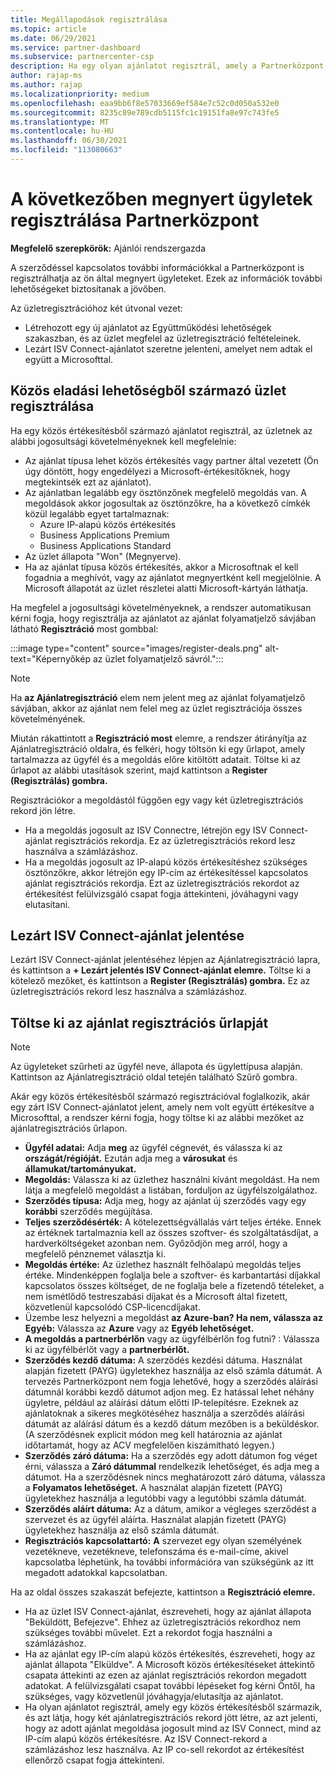 ```yaml
---
title: Megállapodások regisztrálása
ms.topic: article
ms.date: 06/29/2021
ms.service: partner-dashboard
ms.subservice: partnercenter-csp
description: Ha egy olyan ajánlatot regisztrál, amely a Partnerközpont, az segít a Microsoftnak, hogy a jövőben több lehetőséget nyújtson Önnek.
author: rajap-ms
ms.author: rajap
ms.localizationpriority: medium
ms.openlocfilehash: eaa9bb6f8e57033669ef584e7c52c0d050a532e0
ms.sourcegitcommit: 8235c89e789cdb5115fc1c19151fa8e97c743fe5
ms.translationtype: MT
ms.contentlocale: hu-HU
ms.lasthandoff: 06/30/2021
ms.locfileid: "113080663"
---
```

# <a name="register-deals-youve-won-in-partner-center"></a>A következőben megnyert ügyletek regisztrálása Partnerközpont

**Megfelelő szerepkörök:** Ajánlói rendszergazda

A szerződéssel kapcsolatos további információkkal a Partnerközpont is regisztrálhatja az ön által megnyert ügyleteket. Ezek az információk további lehetőségeket biztosítanak a jövőben.

Az üzletregisztrációhoz két útvonal vezet:

- Létrehozott egy új ajánlatot  az Együttműködési lehetőségek szakaszban, és az üzlet megfelel az üzletregisztráció feltételeinek.
- Lezárt ISV Connect-ajánlatot szeretne jelenteni, amelyet nem adtak el együtt a Microsofttal.

## <a name="register-a-deal-originating-from-a-co-sell-opportunity"></a>Közös eladási lehetőségből származó üzlet regisztrálása

Ha egy közös értékesítésből származó ajánlatot regisztrál, az üzletnek az alábbi jogosultsági követelményeknek kell megfelelnie:

- Az ajánlat típusa lehet közös értékesítés vagy partner által vezetett (Ön úgy döntött, hogy engedélyezi a Microsoft-értékesítőknek, hogy megtekintsék ezt az ajánlatot).
- Az ajánlatban legalább egy ösztönzőnek megfelelő megoldás van. A megoldások akkor jogosultak az ösztönzőkre, ha a következő címkék közül legalább egyet tartalmaznak:
  - Azure IP-alapú közös értékesítés
  - Business Applications Premium
  - Business Applications Standard
- Az üzlet állapota "Won" (Megnyerve).
- Ha az ajánlat típusa közös értékesítés, akkor a Microsoftnak el kell fogadnia a meghívót, vagy az ajánlatot megnyertként kell megjelölnie. A Microsoft állapotát az üzlet részletei alatti Microsoft-kártyán láthatja.

Ha megfelel a jogosultsági követelményeknek, a rendszer automatikusan kérni fogja, hogy regisztrálja az ajánlatot az ajánlat folyamatjelző sávjában látható **Regisztráció** most gombbal:

:::image type="content" source="images/register-deals.png" alt-text="Képernyőkép az üzlet folyamatjelző sávról.":::

> [!NOTE]
> Ha **az Ajánlatregisztráció** elem nem jelent meg az ajánlat folyamatjelző sávjában, akkor az ajánlat nem felel meg az üzlet regisztrációja összes követelményének.

Miután rákattintott a **Regisztráció most** elemre, a rendszer átirányítja az Ajánlatregisztráció oldalra, és felkéri, hogy töltsön ki egy űrlapot, amely tartalmazza az ügyfél és a megoldás előre kitöltött adatait. Töltse ki az űrlapot az alábbi utasítások szerint, majd kattintson a **Register (Regisztrálás) gombra.**

Regisztrációkor a megoldástól függően egy vagy két üzletregisztrációs rekord jön létre.

- Ha a megoldás jogosult az ISV Connectre, létrejön egy ISV Connect-ajánlat regisztrációs rekordja. Ez az üzletregisztrációs rekord lesz használva a számlázáshoz.
- Ha a megoldás jogosult az IP-alapú közös értékesítéshez szükséges ösztönzőkre, akkor létrejön egy IP-cím az értékesítéssel kapcsolatos ajánlat regisztrációs rekordja. Ezt az üzletregisztrációs rekordot az értékesítést felülvizsgáló csapat fogja áttekinteni, jóváhagyni vagy elutasítani.

## <a name="report-a-closed-isv-connect-deal"></a>Lezárt ISV Connect-ajánlat jelentése

Lezárt ISV Connect-ajánlat jelentéséhez  lépjen az Ajánlatregisztráció lapra, és kattintson a **+ Lezárt jelentés ISV Connect-ajánlat elemre.** Töltse ki a kötelező mezőket, és kattintson a **Register (Regisztrálás) gombra.** Ez az üzletregisztrációs rekord lesz használva a számlázáshoz.

## <a name="fill-out-the-deal-registration-form"></a>Töltse ki az ajánlat regisztrációs űrlapját

> [!NOTE]
> Az ügyleteket szűrheti az ügyfél neve, állapota és ügylettípusa alapján. Kattintson az Ajánlatregisztráció oldal tetején található Szűrő gombra. 

Akár egy közös értékesítésből származó regisztrációval foglalkozik, akár egy zárt ISV Connect-ajánlatot jelent, amely nem volt együtt értékesítve a Microsofttal, a rendszer kérni fogja, hogy töltse ki az alábbi mezőket az ajánlatregisztrációs űrlapon.

- **Ügyfél adatai:** Adja **meg** az ügyfél cégnevét, és válassza ki az **országát/régióját.** Ezután adja meg a **városukat** és **államukat/tartományukat.**
- **Megoldás:** Válassza ki az üzlethez használni kívánt megoldást. Ha nem látja a megfelelő megoldást a listában, forduljon az ügyfélszolgálathoz.
- **Szerződés típusa:** Adja meg,  hogy az ajánlat új szerződés vagy egy **korábbi** szerződés megújítása.
- **Teljes szerződésérték:** A kötelezettségvállalás várt teljes értéke. Ennek az értéknek tartalmaznia kell az összes szoftver- és szolgáltatásdíjat, a hardverköltségeket azonban nem. Győződjön meg arról, hogy a megfelelő pénznemet választja ki.
- **Megoldás értéke:** Az üzlethez használt felhőalapú megoldás teljes értéke. Mindenképpen foglalja bele a szoftver- és karbantartási díjakkal kapcsolatos összes költséget, de ne foglalja bele a fizetendő tételeket, a nem ismétlődő testreszabási díjakat és a Microsoft által fizetett, közvetlenül kapcsolódó CSP-licencdíjakat.
- Üzembe lesz helyezni a megoldást **az Azure-ban? Ha nem, válassza az Egyéb:** Válassza az **Azure** vagy az **Egyéb lehetőséget.**
- **A megoldás a partnerbérlőn** vagy az ügyfélbérlőn  fog futni? : Válassza ki az ügyfélbérlőt vagy a **partnerbérlőt.**
- **Szerződés kezdő dátuma:** A szerződés kezdési dátuma. Használat alapján fizetett (PAYG) ügyletekhez használja az első számla dátumát. A tervezés Partnerközpont nem fogja lehetővé, hogy a szerződés aláírási dátumnál korábbi kezdő dátumot adjon meg. Ez hatással lehet néhány ügyletre, például az aláírási dátum előtti IP-telepítésre. Ezeknek az ajánlatoknak a sikeres megkötéséhez  használja a szerződés aláírási dátumát az aláírási dátum és a kezdő dátum mezőben is a beküldéskor. (A szerződésnek explicit módon meg kell határoznia az ajánlat időtartamát, hogy az ACV megfelelően kiszámítható legyen.)
- **Szerződés záró dátuma:** Ha a szerződés egy adott dátumon fog véget érni, válassza a **Záró dátummal** rendelkezik lehetőséget, és adja meg a dátumot. Ha a szerződésnek nincs meghatározott záró dátuma, válassza a **Folyamatos lehetőséget.** A használat alapján fizetett (PAYG) ügyletekhez használja a legutóbbi vagy a legutóbbi számla dátumát.
- **Szerződés aláírt dátuma:** Az a dátum, amikor a végleges szerződést a szervezet és az ügyfél aláírta. Használat alapján fizetett (PAYG) ügyletekhez használja az első számla dátumát.
- **Regisztrációs kapcsolattartó:** **A** szervezet egy olyan személyének vezetékneve, vezetékneve, telefonszáma és e-mail-címe, akivel kapcsolatba léphetünk, ha további információra van szükségünk az itt megadott adatokkal kapcsolatban. 

Ha az oldal összes szakaszát befejezte, kattintson a **Regisztráció elemre.**

- Ha az üzlet ISV Connect-ajánlat, észreveheti, hogy az ajánlat állapota "Beküldött, Befejezve". Ehhez az üzletregisztrációs rekordhoz nem szükséges további művelet. Ezt a rekordot fogja használni a számlázáshoz.
- Ha az ajánlat egy IP-cím alapú közös értékesítés, észreveheti, hogy az ajánlat állapota "Elküldve". A Microsoft közös értékesítéseket áttekintő csapata áttekinti az ezen az ajánlat regisztrációs rekordon megadott adatokat. A felülvizsgálati csapat további lépéseket fog kérni Öntől, ha szükséges, vagy közvetlenül jóváhagyja/elutasítja az ajánlatot.
- Ha olyan ajánlatot regisztrál, amely egy közös értékesítésből származik, és azt látja, hogy két ajánlatregisztrációs rekord jött létre, az azt jelenti, hogy az adott ajánlat megoldása jogosult mind az ISV Connect, mind az IP-cím alapú közös értékesítésre. Az ISV Connect-rekord a számlázáshoz lesz használva. Az IP co-sell rekordot az értékesítést ellenőrző csapat fogja áttekinteni.

